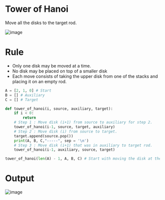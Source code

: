 # Tower of Hanoi
Move all the disks to the target rod.

![image](https://user-images.githubusercontent.com/67142421/176498793-a2874a2c-41c8-4a91-bc6f-687b45fe0be0.png)

# Rule
* Only one disk may be moved at a time.
* No disk may be placed on top of a smaller disk
* Each move consists of taking the upper disk from one of the stacks and placing it on an empty rod.

~~~python
A = [2, 1, 0] # Start
B = [] # Auxiliary
C = [] # Target

def tower_of_hanoi(i, source, auxiliary, target):
    if i < 0:
        return 
    # Step 1 : Move disk (i+1) from source to auxiliary for step 2.
    tower_of_hanoi(i-1, source, target, auxiliary)
    # Step 2 : Move disk (i) from source to target.
    target.append(source.pop())
    print(A, B, C,"-----", sep = '\n')
    # Step 3 : Move disk (i+1) that was in auxiliary to target rod.
    tower_of_hanoi(i-1, auxiliary, source, target)

tower_of_hanoi(len(A) - 1, A, B, C) # Start with moving the disk at the bottom
~~~
# Output
![image](https://user-images.githubusercontent.com/67142421/206175159-b03395a1-aafc-4ac6-a1ee-01c12521d718.png)
